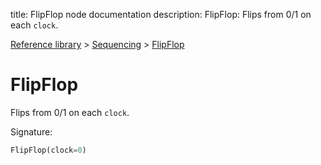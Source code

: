 title: FlipFlop node documentation
description: FlipFlop: Flips from 0/1 on each `clock`.

[Reference library](../../index.md) > [Sequencing](../index.md) > [FlipFlop](index.md)

# FlipFlop

Flips from 0/1 on each `clock`.

Signature:
```python
FlipFlop(clock=0)
```
